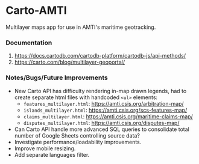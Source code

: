 # Carto-AMTI

Multilayer maps app for use in AMTI's maritime geotracking.

### Documentation

1. https://docs.cartodb.com/cartodb-platform/cartodb-js/api-methods/
2. https://carto.com/blog/multilayer-geoportal/

### Notes/Bugs/Future Improvements

- New Carto API has difficulty rendering in-map drawn legends, had to create separate html files with handcoded `<ul>` elements:
  - `features_multilayer.html`: https://amti.csis.org/arbitration-map/
  - `islands_multilayer.html`: https://amti.csis.org/scs-features-map/
  - `claims_multilayer.html`: https://amti.csis.org/maritime-claims-map/
  - `disputes_multilayer.html`: https://amti.csis.org/disputes-map/
- Can Carto API handle more advanced SQL queries to consolidate total number of Google Sheets controlling source data?
- Investigate performance/loadability improvements.
- Improve mobile resizing.
- Add separate languages filter.
